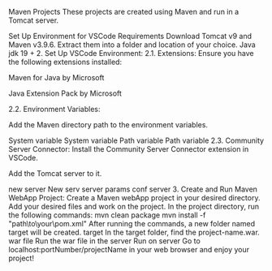 Maven Projects
These projects are created using Maven and run in a Tomcat server.

Set Up Environment for VSCode
Requirements
Download Tomcat v9 and Maven v3.9.6.
Extract them into a folder and location of your choice.
Java jdk 19 +
2. Set Up VSCode Environment:
2.1. Extensions: Ensure you have the following extensions installed:

Maven for Java by Microsoft

Java Extension Pack by Microsoft

2.2. Environment Variables:

Add the Maven directory path to the environment variables.

System variable System variable
Path variable Path variable 2.3. Community Server Connector:
Install the Community Server Connector extension in VSCode.

Add the Tomcat server to it.

new server New serv
server params conf server
3. Create and Run Maven WebApp Project:
Create a Maven webApp project in your desired directory.
Add your desired files and work on the project.
In the project directory, run the following commands:
mvn clean package
mvn install -f "path\to\your\pom.xml"
After running the commands, a new folder named target will be created. target In the target folder, find the project-name.war. war file Run the war file in the server Run on server Go to localhost:portNumber/projectName in your web browser and enjoy your project!
